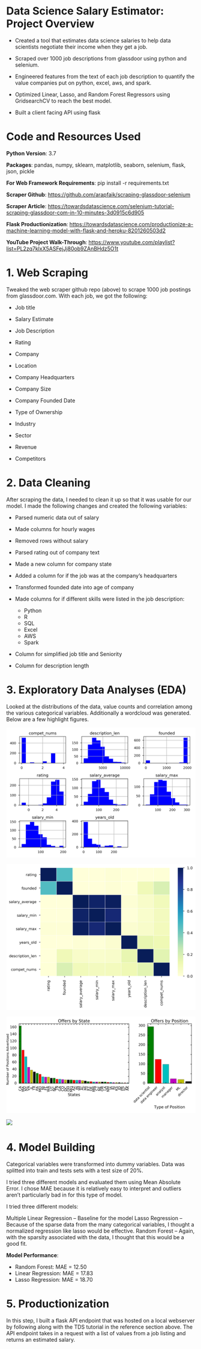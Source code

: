# Data Science Salary Estimator: Project Overview

* Created a tool that estimates data science salaries to help data scientists negotiate their income when they get a job.

* Scraped over 1000 job descriptions from glassdoor using python and selenium.

* Engineered features from the text of each job description to quantify the value companies put on python, excel, aws, and spark.

* Optimized Linear, Lasso, and Random Forest Regressors using GridsearchCV to reach the best model.

* Built a client facing API using flask

# Code and Resources Used

**Python Version**: 3.7

**Packages**: pandas, numpy, sklearn, matplotlib, seaborn, selenium, flask, json, pickle

**For Web Framework Requirements**: pip install -r requirements.txt

**Scraper Github**: https://github.com/arapfaik/scraping-glassdoor-selenium

**Scraper Article**: https://towardsdatascience.com/selenium-tutorial-scraping-glassdoor-com-in-10-minutes-3d0915c6d905

**Flask Productionization**:  https://towardsdatascience.com/productionize-a-machine-learning-model-with-flask-and-heroku-8201260503d2

**YouTube Project Walk-Through**: https://www.youtube.com/playlist?list=PL2zq7klxX5ASFejJj80ob9ZAnBHdz5O1t

# 1. Web Scraping

Tweaked the web scraper github repo (above) to scrape 1000 job postings from glassdoor.com. With each job, we got the following:

* Job title

* Salary Estimate

* Job Description

* Rating

* Company

* Location

* Company Headquarters

* Company Size

* Company Founded Date

* Type of Ownership

* Industry

* Sector

* Revenue

* Competitors

# 2. Data Cleaning

After scraping the data, I needed to clean it up so that it was usable for our model. I made the following changes and created the following variables:

* Parsed numeric data out of salary

* Made columns for hourly wages

* Removed rows without salary

* Parsed rating out of company text

* Made a new column for company state

* Added a column for if the job was at the company’s headquarters

* Transformed founded date into age of company

* Made columns for if different skills were listed in the job description:

   * Python
   * R
   * SQL
   * Excel
   * AWS
   * Spark
 
* Column for simplified job title and Seniority

* Column for description length

# 3. Exploratory Data Analyses (EDA)

Looked at the distributions of the data, value counts and correlation among the various categorical variables. Additionally a wordcloud was generated. Below are a few highlight figures.

![](Images/histograms.png)

![](Images/corr_plot.png)

![](Images/bar_subplots_ax1_ax2.png)

![](Images/wordcloud.png)

# 4. Model Building
Categorical variables  were transformed into dummy variables. Data was splitted into train and tests sets with a test size of 20%.

I tried three different models and evaluated them using Mean Absolute Error. I chose MAE because it is relatively easy to interpret and outliers aren’t particularly bad in for this type of model.

I tried three different models:

Multiple Linear Regression – Baseline for the model
Lasso Regression – Because of the sparse data from the many categorical variables, I thought a normalized regression like lasso would be effective.
Random Forest – Again, with the sparsity associated with the data, I thought that this would be a good fit.

**Model Performance**: 
* Random Forest: MAE = 12.50
* Linear Regression: MAE = 17.83
* Lasso Regression: MAE = 18.70

# 5. Productionization

In this step, I built a flask API endpoint that was hosted on a local webserver by following along with the TDS tutorial in the reference section above. The API endpoint takes in a request with a list of values from a job listing and returns an estimated salary.
